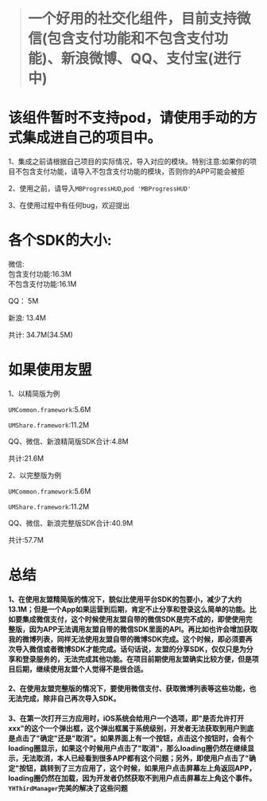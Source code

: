 > # 一个好用的社交化组件，目前支持微信(包含支付功能和不包含支付功能)、新浪微博、QQ、支付宝(进行中)


# 该组件暂时不支持pod，请使用手动的方式集成进自己的项目中。

1、集成之前请根据自己项目的实际情况，导入对应的模块。特别注意:如果你的项目不包含支付功能，请导入不包含支付功能的模块，否则你的APP可能会被拒

2、使用之前，请导入`MBProgressHUD`,`pod 'MBProgressHUD'`

3、在使用过程中有任何bug，欢迎提出


# 各个SDK的大小:
微信:    
包含支付功能:16.3M      
不包含支付功能:16.1M

QQ：     5M

新浪:    13.4M

共计:    34.7M(34.5M)

# 如果使用友盟
1、以精简版为例

`UMCommon.framework`:5.6M

`UMShare.framework`:11.2M

QQ、微信、新浪精简版SDK合计:4.8M

共计:21.6M

2、以完整版为例

`UMCommon.framework`:5.6M

`UMShare.framework`:11.2M

QQ、微信、新浪完整版SDK合计:40.9M

共计:57.7M

# 总结
#### 1、在使用友盟精简版的情况下，貌似比使用平台SDK的包要小，减少了大约13.1M；但是一个App如果运营到后期，肯定不止分享和登录这么简单的功能。比如要集成微信支付，这个时候使用友盟自带的微信SDK是完不成的，即使使用完整版，因为APP无法调用友盟自带的微信SDK里面的API。再比如也许会增加获取我的微博列表，同样无法使用友盟自带的微博SDK完成。这个时候，即必须要再次导入微信或者微博SDK才能完成。话句话说，友盟的分享SDK，仅仅只是为分享和登录服务的，无法完成其他功能。在项目前期使用友盟确实比较方便，但是项目后期，继续使用友盟个人觉得不是很合适。
#### 2、在使用友盟完整版的情况下，要使用微信支付、获取微博列表等这些功能，也无法完成，除非自己再次导入SDK。
#### 3、在第一次打开三方应用时，iOS系统会给用户一个选项，即"是否允许打开xxx"的这个一个弹出框，这个弹出框属于系统级别，开发者无法获取到用户到底是点击了"确定"还是"取消"。如果界面上有一个按钮，点击这个按钮时，会有个loading圈显示，如果这个时候用户点击了"取消"，那么loading圈仍然在继续显示，无法取消，本人已经看到很多APP都有这个问题；另外，即使用户点击了"确定"按钮，跳转到了三方应用了，这个时候，如果用户点击屏幕左上角返回APP，loading圈仍然在加载，因为开发者仍然获取不到用户点击屏幕左上角这个事件。`YHThirdManager`完美的解决了这些问题









